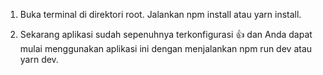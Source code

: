 1. Buka terminal di direktori root. Jalankan npm install atau yarn install.

2. Sekarang aplikasi sudah sepenuhnya terkonfigurasi 👍 dan Anda dapat mulai menggunakan aplikasi ini dengan menjalankan npm run dev atau yarn dev.